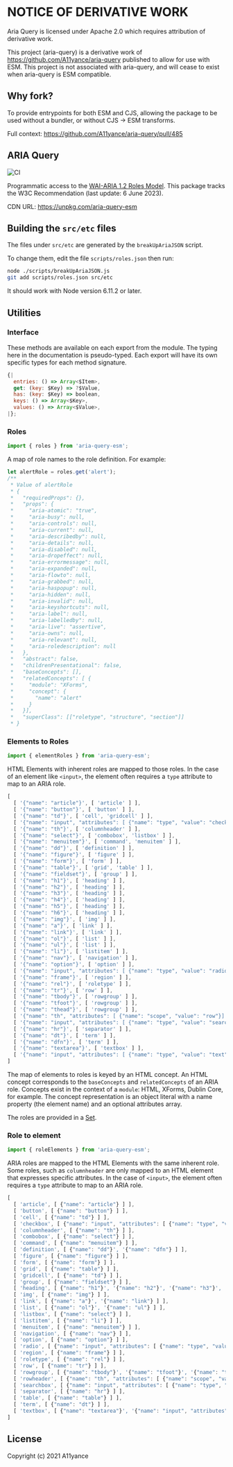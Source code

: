 # NOTICE OF DERIVATIVE WORK

Aria Query is licensed under Apache 2.0 which requires attribution of derivative work.

This project (aria-query) is a derivative work of <https://github.com/A11yance/aria-query> published to
allow for use with ESM. This project is not associated with aria-query, and will cease to exist
when aria-query is ESM compatible.

## Why fork?

To provide entrypoints for both ESM and CJS, allowing the package to be used without a bundler, or without CJS -> ESM transforms.

Full context: <https://github.com/A11yance/aria-query/pull/485>

## ARIA Query

![CI](https://github.com/konnorrogers/aria-query-esm/workflows/CI/badge.svg)

Programmatic access to the [WAI-ARIA 1.2 Roles Model](https://www.w3.org/TR/wai-aria-1.2/#roles).
This package tracks the W3C Recommendation (last update: 6 June 2023).

CDN URL: <https://unpkg.com/aria-query-esm>

## Building the `src/etc` files

The files under `src/etc` are generated by the `breakUpAriaJSON` script.

To change them, edit the file `scripts/roles.json` then run:

```bash
node ./scripts/breakUpAriaJSON.js
git add scripts/roles.json src/etc
```

It should work with Node version 6.11.2 or later.

## Utilities

### Interface

These methods are available on each export from the module. The typing here in the documentation is pseudo-typed. Each export will have its own specific types for each method signature.

```javascript
{|
  entries: () => Array<$Item>,
  get: (key: $Key) => ?$Value,
  has: (key: $Key) => boolean,
  keys: () => Array<$Key>,
  values: () => Array<$Value>,
|};
```

### Roles

```javascript
import { roles } from 'aria-query-esm';
```

A map of role names to the role definition. For example:

```javascript
let alertRole = roles.get('alert');
/**
 * Value of alertRole
 * {
 *   "requiredProps": {},
 *   "props": {
 *     "aria-atomic": "true",
 *     "aria-busy": null,
 *     "aria-controls": null,
 *     "aria-current": null,
 *     "aria-describedby": null,
 *     "aria-details": null,
 *     "aria-disabled": null,
 *     "aria-dropeffect": null,
 *     "aria-errormessage": null,
 *     "aria-expanded": null,
 *     "aria-flowto": null,
 *     "aria-grabbed": null,
 *     "aria-haspopup": null,
 *     "aria-hidden": null,
 *     "aria-invalid": null,
 *     "aria-keyshortcuts": null,
 *     "aria-label": null,
 *     "aria-labelledby": null,
 *     "aria-live": "assertive",
 *     "aria-owns": null,
 *     "aria-relevant": null,
 *     "aria-roledescription": null
 *   },
 *   "abstract": false,
 *   "childrenPresentational": false,
 *   "baseConcepts": [],
 *   "relatedConcepts": [ {
 *     "module": "XForms",
 *     "concept": {
 *       "name": "alert"
 *     }
 *   }],
 *   "superClass": [["roletype", "structure", "section"]]
 * }
```

### Elements to Roles

```javascript
import { elementRoles } from 'aria-query-esm';
```

HTML Elements with inherent roles are mapped to those roles. In the case of an element like `<input>`, the element often requires a `type` attribute to map to an ARIA role.

```javascript
[
  [ '{"name": "article"}', [ 'article' ] ],
  [ '{"name": "button"}', [ 'button' ] ],
  [ '{"name": "td"}', [ 'cell', 'gridcell' ] ],
  [ '{"name": "input", "attributes": [ {"name": "type", "value": "checkbox"}] }', [ 'checkbox' ] ],
  [ '{"name": "th"}', [ 'columnheader' ] ],
  [ '{"name": "select"}', [ 'combobox', 'listbox' ] ],
  [ '{"name": "menuitem"}', [ 'command', 'menuitem' ] ],
  [ '{"name": "dd"}', [ 'definition' ] ],
  [ '{"name": "figure"}', [ 'figure' ] ],
  [ '{"name": "form"}', [ 'form' ] ],
  [ '{"name": "table"}', [ 'grid', 'table' ] ],
  [ '{"name": "fieldset"}', [ 'group' ] ],
  [ '{"name": "h1"}', [ 'heading' ] ],
  [ '{"name": "h2"}', [ 'heading' ] ],
  [ '{"name": "h3"}', [ 'heading' ] ],
  [ '{"name": "h4"}', [ 'heading' ] ],
  [ '{"name": "h5"}', [ 'heading' ] ],
  [ '{"name": "h6"}', [ 'heading' ] ],
  [ '{"name": "img"}', [ 'img' ] ],
  [ '{"name": "a"}', [ 'link' ] ],
  [ '{"name": "link"}', [ 'link' ] ],
  [ '{"name": "ol"}', [ 'list' ] ],
  [ '{"name": "ul"}', [ 'list' ] ],
  [ '{"name": "li"}', [ 'listitem' ] ],
  [ '{"name": "nav"}', [ 'navigation' ] ],
  [ '{"name": "option"}', [ 'option' ] ],
  [ '{"name": "input", "attributes": [ {"name": "type", "value": "radio"}] }', [ 'radio' ] ],
  [ '{"name": "frame"}', [ 'region' ] ],
  [ '{"name": "rel"}', [ 'roletype' ] ],
  [ '{"name": "tr"}', [ 'row' ] ],
  [ '{"name": "tbody"}', [ 'rowgroup' ] ],
  [ '{"name": "tfoot"}', [ 'rowgroup' ] ],
  [ '{"name": "thead"}', [ 'rowgroup' ] ],
  [ '{"name": "th", "attributes": [ {"name": "scope", "value": "row"}] }', [ 'rowheader' ] ],
  [ '{"name": "input", "attributes": [ {"name": "type", "value": "search"}] }', [ 'searchbox' ] ],
  [ '{"name": "hr"}', [ 'separator' ] ],
  [ '{"name": "dt"}', [ 'term' ] ],
  [ '{"name": "dfn"}', [ 'term' ] ],
  [ '{"name": "textarea"}', [ 'textbox' ] ],
  [ '{"name": "input", "attributes": [ {"name": "type", "value": "text"}] }', [ 'textbox' ] ],
]
```

The map of elements to roles is keyed by an HTML concept. An HTML concept corresponds to the `baseConcepts` and `relatedConcepts` of an ARIA role. Concepts exist in the context of a `module`: HTML, XForms, Dublin Core, for example.  The concept representation is an object literal with a name property (the element name) and an optional attributes array.

The roles are provided in a [Set](https://developer.mozilla.org/en-US/docs/Web/JavaScript/Reference/Global_Objects/Set).

### Role to element

```javascript
import { roleElements } from 'aria-query-esm';
```

ARIA roles are mapped to the HTML Elements with the same inherent role. Some roles, such as `columnheader` are only mapped to an HTML element that expresses specific attributes. In the case of `<input>`, the element often requires a `type` attribute to map to an ARIA role.

```javascript
[
  [ 'article', [ {"name": "article"} ] ],
  [ 'button', [ {"name": "button"} ] ],
  [ 'cell', [ {"name": "td"} ] ],
  [ 'checkbox', [ {"name": "input", "attributes": [ {"name": "type", "value": "checkbox"}] } ] ],
  [ 'columnheader', [ {"name": "th"} ] ],
  [ 'combobox', [ {"name": "select"} ] ],
  [ 'command', [ {"name": "menuitem"} ] ],
  [ 'definition', [ {"name": "dd"}', '{"name": "dfn"} ] ],
  [ 'figure', [ {"name": "figure"} ] ],
  [ 'form', [ {"name": "form"} ] ],
  [ 'grid', [ {"name": "table"} ] ],
  [ 'gridcell', [ {"name": "td"} ] ],
  [ 'group', [ {"name": "fieldset"} ] ],
  [ 'heading', [ {"name": "h1"}', '{"name": "h2"}', '{"name": "h3"}', '{"name": "h4"}',  '{"name": "h5"}', '{"name": "h6"} ] ],
  [ 'img', [ {"name": "img"} ] ],
  [ 'link', [ {"name": "a"}', '{"name": "link"} ] ],
  [ 'list', [ {"name": "ol"}', '{"name": "ul"} ] ],
  [ 'listbox', [ {"name": "select"} ] ],
  [ 'listitem', [ {"name": "li"} ] ],
  [ 'menuitem', [ {"name": "menuitem"} ] ],
  [ 'navigation', [ {"name": "nav"} ] ],
  [ 'option', [ {"name": "option"} ] ],
  [ 'radio', [ {"name": "input", "attributes": [ {"name": "type", "value": "radio"}] } ] ],
  [ 'region', [ {"name": "frame"} ] ],
  [ 'roletype', [ {"name": "rel"} ] ],
  [ 'row', [ {"name": "tr"} ] ],
  [ 'rowgroup', [ {"name": "tbody"}', '{"name": "tfoot"}', '{"name": "thead"} ] ],
  [ 'rowheader', [ {"name": "th", "attributes": [ {"name": "scope", "value": "row"}] }, {"name": "th", "attributes": [ {"name": "scope", "value": "rowgroup"}] } ] ],
  [ 'searchbox', [ {"name": "input", "attributes": [ {"name": "type", "value": "search"}] } ] ],
  [ 'separator', [ {"name": "hr"} ] ],
  [ 'table', [ {"name": "table"} ] ],
  [ 'term', [ {"name": "dt"} ] ],
  [ 'textbox', [ {"name": "textarea"}', '{"name": "input", "attributes": [ {"name": "type", "value": "text"}] } ] ],
]
```

## License

Copyright (c) 2021 A11yance

